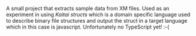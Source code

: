 A small project that extracts sample data from XM files. Used as an experiment in using *Kaitai structs* which is a domain specific language used to describe binary file structures and output the struct in a target language which in this case is javascript. Unfortunately no TypeScript yet! :-(
